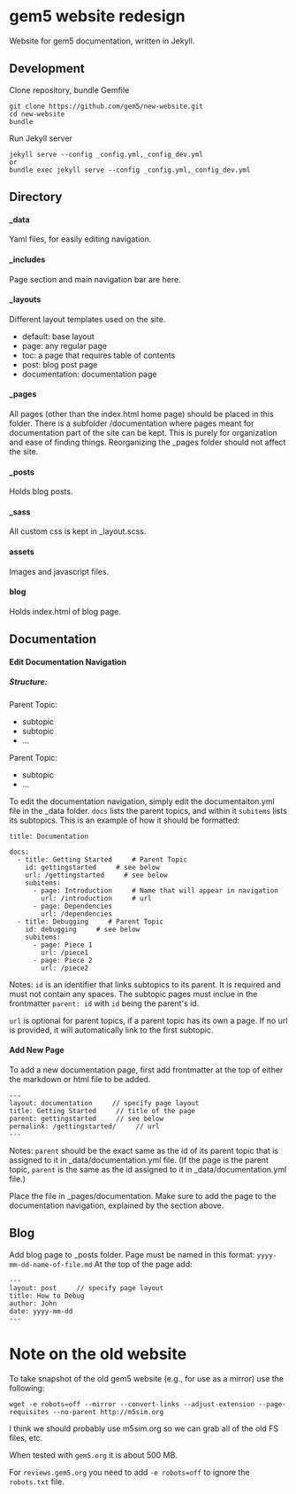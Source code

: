 # gem5 website redesign
Website for gem5 documentation, written in Jekyll.

## Development
Clone repository, bundle Gemfile
```
git clone https://github.com/gem5/new-website.git
cd new-website
bundle
```
Run Jekyll server
```
jekyll serve --config _config.yml,_config_dev.yml
or
bundle exec jekyll serve --config _config.yml,_config_dev.yml
```
## Directory
#### _data
Yaml files, for easily editing navigation.

#### _includes
Page <head> section and main navigation bar are here.

#### _layouts
Different layout templates used on the site.
* default: base layout
* page: any regular page
* toc: a page that requires table of contents
* post: blog post page
* documentation: documentation page

#### _pages
All pages (other than the index.html home page) should be placed in this folder. There is a subfolder /documentation where pages meant for documentation part of the site can be kept. This is purely for organization and ease of finding things. Reorganizing the _pages folder should not affect the site.

#### _posts
Holds blog posts.

#### _sass
All custom css is kept in _layout.scss.

#### assets
Images and javascript files.

#### blog
Holds index.html of blog page.

## Documentation
#### Edit Documentation Navigation
##### Structure:
Parent Topic:
- subtopic
- subtopic
- ...

Parent Topic:
- subtopic
- ...

To edit the documentation navigation, simply edit the documentaiton.yml file in the _data folder. `docs` lists the parent topics, and within it `subitems` lists its subtopics. This is an example of how it should be formatted:
```
title: Documentation

docs:
  - title: Getting Started     # Parent Topic
    id: gettingstarted     # see below
    url: /gettingstarted     # see below
    subitems:
      - page: Introduction     # Name that will appear in navigation
        url: /introduction     # url
      - page: Dependencies
        url: /dependencies
  - title: Debugging     # Parent Topic
    id: debugging     # see below
    subitems:
      - page: Piece 1
        url: /piece1
      - page: Piece 2
        url: /piece2

```
Notes:
`id` is an identifier that links subtopics to its parent. It is required and must not contain any spaces. The subtopic pages must inclue in the frontmatter `parent: id` with `id` being the parent's id.

`url` is optional for parent topics, if a parent topic has its own a page. If no url is provided, it will automatically link to the first subtopic.

#### Add New Page
To add a new documentation page, first add frontmatter at the top of either the markdown or html file to be added.
```
---
layout: documentation     // specify page layout
title: Getting Started     // title of the page
parent: gettingstarted     // see below
permalink: /gettingstarted/     // url
---
```
Notes:
`parent` should be the exact same as the id of its parent topic that is assigned to it in _data/documentation.yml file. (If the page is the parent topic, `parent` is the same as the id assigned to it in _data/documentation.yml file.)

Place the file in _pages/documentation. Make sure to add the page to the documentation navigation, explained by the section above.

## Blog
Add blog page to _posts folder.
Page must be named in this format:
`yyyy-mm-dd-name-of-file.md`
At the top of the page add:
```
---
layout: post     // specify page layout
title: How to Debug
author: John
date: yyyy-mm-dd
---
```

# Note on the old website

To take snapshot of the old gem5 website (e.g., for use as a mirror) use the following:

```
wget -e robots=off --mirror --convert-links --adjust-extension --page-requisites --no-parent http://m5sim.org
```

I think we should probably use m5sim.org so we can grab all of the old FS files, etc.

When tested with `gem5.org` it is about 500 MB.

For `reviews.gem5.org` you need to add `-e robots=off` to ignore the `robots.txt` file.
